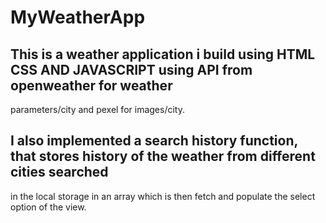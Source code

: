 # MyWeatherApp
## This is a weather application i build using HTML CSS AND JAVASCRIPT using API from openweather for weather
parameters/city and pexel for images/city.
## I also implemented a search history function, that stores history of the weather from different cities searched
in the local storage in an array which is then fetch and populate the select option of the view.
